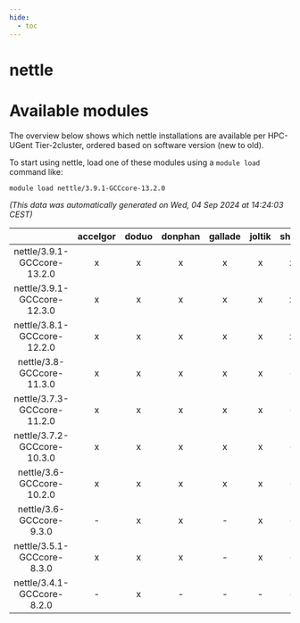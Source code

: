 ```yaml
---
hide:
  - toc
---
```


nettle
======

# Available modules


The overview below shows which nettle installations are available per HPC-UGent Tier-2cluster, ordered based on software version (new to old).

To start using nettle, load one of these modules using a `module load` command like:

```shell
module load nettle/3.9.1-GCCcore-13.2.0
```

*(This data was automatically generated on Wed, 04 Sep 2024 at 14:24:03 CEST)*  

| |accelgor|doduo|donphan|gallade|joltik|shinx|skitty|
| :---: | :---: | :---: | :---: | :---: | :---: | :---: | :---: |
|nettle/3.9.1-GCCcore-13.2.0|x|x|x|x|x|x|x|
|nettle/3.9.1-GCCcore-12.3.0|x|x|x|x|x|x|x|
|nettle/3.8.1-GCCcore-12.2.0|x|x|x|x|x|x|x|
|nettle/3.8-GCCcore-11.3.0|x|x|x|x|x|-|x|
|nettle/3.7.3-GCCcore-11.2.0|x|x|x|x|x|-|x|
|nettle/3.7.2-GCCcore-10.3.0|x|x|x|x|x|-|x|
|nettle/3.6-GCCcore-10.2.0|x|x|x|x|x|-|x|
|nettle/3.6-GCCcore-9.3.0|-|x|x|-|x|-|x|
|nettle/3.5.1-GCCcore-8.3.0|x|x|x|-|x|-|x|
|nettle/3.4.1-GCCcore-8.2.0|-|x|-|-|-|-|-|
